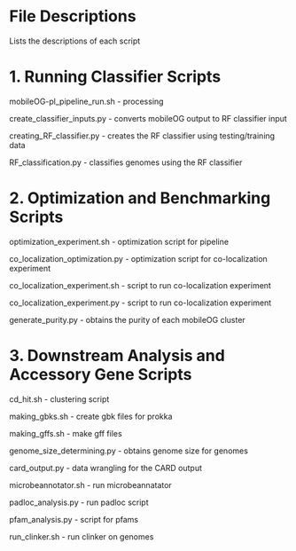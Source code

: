 # File Descriptions #
Lists the descriptions of each script

# 1. Running Classifier Scripts #

mobileOG-pl_pipeline_run.sh - processing

create_classifier_inputs.py - converts mobileOG output to RF classifier input

creating_RF_classifier.py - creates the RF classifier using testing/training data

RF_classification.py - classifies genomes using the RF classifier

# 2. Optimization and Benchmarking Scripts #

optimization_experiment.sh - optimization script for pipeline

co_localization_optimization.py - optimization script for co-localization experiment

co_localization_experiment.sh - script to run co-localization experiment

co_localization_experiment.py - script to run co-localization experiment

generate_purity.py - obtains the purity of each mobileOG cluster


# 3. Downstream Analysis and Accessory Gene Scripts #

cd_hit.sh - clustering script

making_gbks.sh - create gbk files for prokka

making_gffs.sh - make gff files

genome_size_determining.py - obtains genome size for genomes

card_output.py - data wrangling for the CARD output

microbeannotator.sh - run microbeannatator

padloc_analysis.py - run padloc script

pfam_analysis.py - script for pfams

run_clinker.sh - run clinker on genomes

